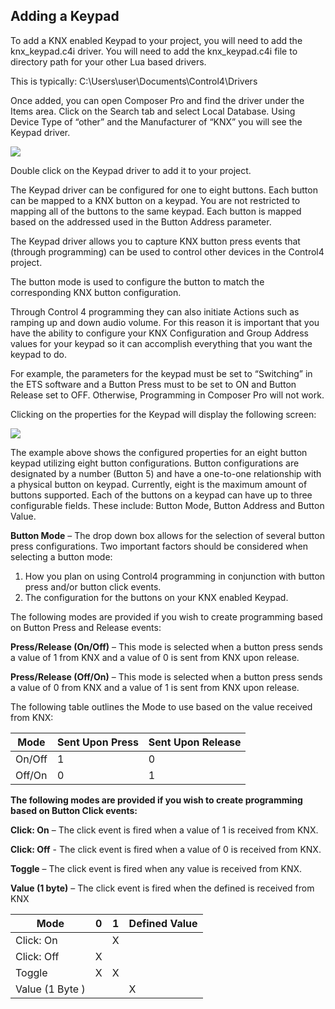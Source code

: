 ## Adding a Keypad

To add a KNX enabled Keypad to your project, you will need to add the knx\_keypad.c4i driver. You will need to add the knx\_keypad.c4i file to directory path for your other Lua based drivers.

This is typically: C:\Users\user\Documents\Control4\Drivers

Once added, you can open Composer Pro and find the driver under the Items area. Click on the Search tab and select Local Database. Using Device Type of “other” and the Manufacturer of “KNX” you will see the Keypad driver.


<img src="images/1_7-01.png"/>

Double click on the Keypad driver to add it to your project.

The Keypad driver can be configured for one to eight buttons. Each button can be mapped to a KNX button on a keypad. You are not restricted to mapping all of the buttons to the same keypad. Each button is mapped based on the addressed used in the Button Address parameter.

The Keypad driver allows you to capture KNX button press events that (through programming) can be used to control other devices in the Control4 project. 

The button mode is used to configure the button to match the corresponding KNX button configuration.

Through Control 4 programming they can also initiate Actions such as ramping up and down audio volume. For this reason it is important that you have the ability to configure your KNX Configuration and Group Address values for your keypad so it can accomplish everything that you want the keypad to do.

For example, the parameters for the keypad must be set to “Switching” in the ETS software and a Button Press must to be set to ON and Button Release set to OFF. Otherwise, Programming in Composer Pro will not work.

Clicking on the properties for the Keypad will display the following screen:

<img src="images/1_7-02.png"/>

The example above shows the configured properties for an eight button keypad utilizing eight button configurations. Button configurations are designated by a number (Button 5) and have a one-to-one relationship with a physical button on keypad. Currently, eight is the maximum amount of buttons supported. Each of the buttons on a keypad can have up to three configurable fields. These include: Button Mode, Button Address and Button Value.

**Button Mode** – The drop down box allows for the selection of several button press configurations. Two important factors should be considered when selecting a button mode:
 
1. How you plan on using Control4 programming in conjunction with button press and/or button click events.
2. The configuration for the buttons on your KNX enabled Keypad.

The following modes are provided if you wish to create programming based on Button Press and Release events:

**Press/Release (On/Off)** – This mode is selected when a button press sends a value of 1 from KNX and a value of 0 is sent from KNX upon release.

**Press/Release (Off/On)** – This mode is selected when a button press sends a value of 0 from KNX and a value of 1 is sent from KNX upon release.

The following table outlines the Mode to use based on the value received from KNX:

| Mode | Sent Upon Press | Sent Upon Release |
| --- | --- |  --- |
| On/Off | 1 | 0 |
| Off/On | 0 | 1 |

**The following modes are provided if you wish to create programming based on Button Click events:**

**Click: On** – The click event is fired when a value of 1 is received from KNX.

**Click: Off** - The click event is fired when a value of 0 is received from KNX.

**Toggle** – The click event is fired when any value is received from KNX.

**Value (1 byte)** – The click event is fired when the defined is received from KNX

| Mode | 0 | 1 | Defined Value |
| --- | --- |  --- | --- |
| Click: On |  | X |  |
| Click: Off | X |  |  |
| Toggle | X | X |  |
| Value (1 Byte ) |  |  | X |